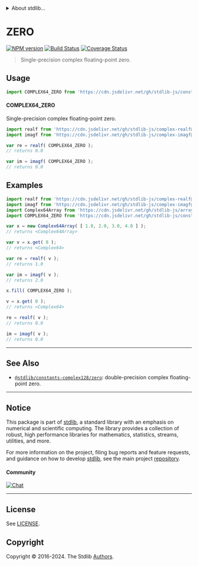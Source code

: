 <!--

@license Apache-2.0

Copyright (c) 2024 The Stdlib Authors.

Licensed under the Apache License, Version 2.0 (the "License");
you may not use this file except in compliance with the License.
You may obtain a copy of the License at

   http://www.apache.org/licenses/LICENSE-2.0

Unless required by applicable law or agreed to in writing, software
distributed under the License is distributed on an "AS IS" BASIS,
WITHOUT WARRANTIES OR CONDITIONS OF ANY KIND, either express or implied.
See the License for the specific language governing permissions and
limitations under the License.

-->


<details>
  <summary>
    About stdlib...
  </summary>
  <p>We believe in a future in which the web is a preferred environment for numerical computation. To help realize this future, we've built stdlib. stdlib is a standard library, with an emphasis on numerical and scientific computation, written in JavaScript (and C) for execution in browsers and in Node.js.</p>
  <p>The library is fully decomposable, being architected in such a way that you can swap out and mix and match APIs and functionality to cater to your exact preferences and use cases.</p>
  <p>When you use stdlib, you can be absolutely certain that you are using the most thorough, rigorous, well-written, studied, documented, tested, measured, and high-quality code out there.</p>
  <p>To join us in bringing numerical computing to the web, get started by checking us out on <a href="https://github.com/stdlib-js/stdlib">GitHub</a>, and please consider <a href="https://opencollective.com/stdlib">financially supporting stdlib</a>. We greatly appreciate your continued support!</p>
</details>

# ZERO

[![NPM version][npm-image]][npm-url] [![Build Status][test-image]][test-url] [![Coverage Status][coverage-image]][coverage-url] <!-- [![dependencies][dependencies-image]][dependencies-url] -->

> Single-precision complex floating-point zero.



<section class="usage">

## Usage

```javascript
import COMPLEX64_ZERO from 'https://cdn.jsdelivr.net/gh/stdlib-js/constants-complex64-zero@deno/mod.js';
```

#### COMPLEX64_ZERO

Single-precision complex floating-point zero.

```javascript
import realf from 'https://cdn.jsdelivr.net/gh/stdlib-js/complex-realf@deno/mod.js';
import imagf from 'https://cdn.jsdelivr.net/gh/stdlib-js/complex-imagf@deno/mod.js';

var re = realf( COMPLEX64_ZERO );
// returns 0.0

var im = imagf( COMPLEX64_ZERO );
// returns 0.0
```

</section>

<!-- /.usage -->

<section class="examples">

## Examples

<!-- eslint no-undef: "error" -->

```javascript
import realf from 'https://cdn.jsdelivr.net/gh/stdlib-js/complex-realf@deno/mod.js';
import imagf from 'https://cdn.jsdelivr.net/gh/stdlib-js/complex-imagf@deno/mod.js';
import Complex64Array from 'https://cdn.jsdelivr.net/gh/stdlib-js/array-complex64@deno/mod.js';
import COMPLEX64_ZERO from 'https://cdn.jsdelivr.net/gh/stdlib-js/constants-complex64-zero@deno/mod.js';

var x = new Complex64Array( [ 1.0, 2.0, 3.0, 4.0 ] );
// returns <Complex64Array>

var v = x.get( 0 );
// returns <Complex64>

var re = realf( v );
// returns 1.0

var im = imagf( v );
// returns 2.0

x.fill( COMPLEX64_ZERO );

v = x.get( 0 );
// returns <Complex64>

re = realf( v );
// returns 0.0

im = imagf( v );
// returns 0.0
```

</section>

<!-- /.examples -->

<!-- Section for related `stdlib` packages. Do not manually edit this section, as it is automatically populated. -->

<section class="related">

* * *

## See Also

-   <span class="package-name">[`@stdlib/constants-complex128/zero`][@stdlib/constants/complex128/zero]</span><span class="delimiter">: </span><span class="description">double-precision complex floating-point zero.</span>

</section>

<!-- /.related -->

<!-- Section for all links. Make sure to keep an empty line after the `section` element and another before the `/section` close. -->


<section class="main-repo" >

* * *

## Notice

This package is part of [stdlib][stdlib], a standard library with an emphasis on numerical and scientific computing. The library provides a collection of robust, high performance libraries for mathematics, statistics, streams, utilities, and more.

For more information on the project, filing bug reports and feature requests, and guidance on how to develop [stdlib][stdlib], see the main project [repository][stdlib].

#### Community

[![Chat][chat-image]][chat-url]

---

## License

See [LICENSE][stdlib-license].


## Copyright

Copyright &copy; 2016-2024. The Stdlib [Authors][stdlib-authors].

</section>

<!-- /.stdlib -->

<!-- Section for all links. Make sure to keep an empty line after the `section` element and another before the `/section` close. -->

<section class="links">

[npm-image]: http://img.shields.io/npm/v/@stdlib/constants-complex64-zero.svg
[npm-url]: https://npmjs.org/package/@stdlib/constants-complex64-zero

[test-image]: https://github.com/stdlib-js/constants-complex64-zero/actions/workflows/test.yml/badge.svg?branch=main
[test-url]: https://github.com/stdlib-js/constants-complex64-zero/actions/workflows/test.yml?query=branch:main

[coverage-image]: https://img.shields.io/codecov/c/github/stdlib-js/constants-complex64-zero/main.svg
[coverage-url]: https://codecov.io/github/stdlib-js/constants-complex64-zero?branch=main

<!--

[dependencies-image]: https://img.shields.io/david/stdlib-js/constants-complex64-zero.svg
[dependencies-url]: https://david-dm.org/stdlib-js/constants-complex64-zero/main

-->

[chat-image]: https://img.shields.io/gitter/room/stdlib-js/stdlib.svg
[chat-url]: https://app.gitter.im/#/room/#stdlib-js_stdlib:gitter.im

[stdlib]: https://github.com/stdlib-js/stdlib

[stdlib-authors]: https://github.com/stdlib-js/stdlib/graphs/contributors

[umd]: https://github.com/umdjs/umd
[es-module]: https://developer.mozilla.org/en-US/docs/Web/JavaScript/Guide/Modules

[deno-url]: https://github.com/stdlib-js/constants-complex64-zero/tree/deno
[umd-url]: https://github.com/stdlib-js/constants-complex64-zero/tree/umd
[esm-url]: https://github.com/stdlib-js/constants-complex64-zero/tree/esm
[branches-url]: https://github.com/stdlib-js/constants-complex64-zero/blob/main/branches.md

[stdlib-license]: https://raw.githubusercontent.com/stdlib-js/constants-complex64-zero/main/LICENSE

<!-- <related-links> -->

[@stdlib/constants/complex128/zero]: https://github.com/stdlib-js/constants-complex128-zero/tree/deno

<!-- </related-links> -->

</section>

<!-- /.links -->
